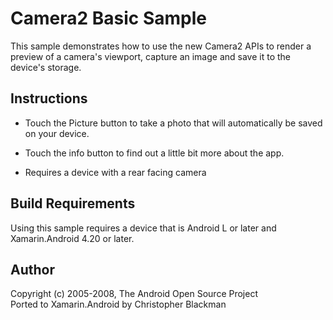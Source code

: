 Camera2 Basic Sample
====================

This sample demonstrates how to use the new Camera2 APIs to render a preview of a camera's viewport, capture an image and save it to the device's storage.

Instructions
------------
* Touch the Picture button to take a photo that will automatically be saved on your device.

* Touch the info button to find out a little bit more about the app.

* Requires a device with a rear facing camera

Build Requirements
------------
Using this sample requires a device that is Android L or later and Xamarin.Android 4.20 or later.

Author
------
Copyright (c) 2005-2008, The Android Open Source Project  
Ported to Xamarin.Android by Christopher Blackman

